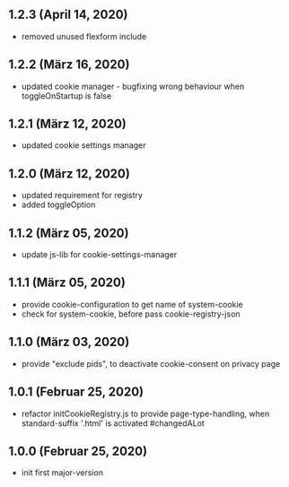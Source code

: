 ## 1.2.3 (April 14, 2020)
  - removed unused flexform include

## 1.2.2 (März 16, 2020)
  - updated cookie manager - bugfixing wrong behaviour when toggleOnStartup is false

## 1.2.1 (März 12, 2020)
  - updated cookie settings manager

## 1.2.0 (März 12, 2020)
  - updated requirement for registry
  - added toggleOption

## 1.1.2 (März 05, 2020)
  - update js-lib for cookie-settings-manager

## 1.1.1 (März 05, 2020)
  - provide cookie-configuration to get name of system-cookie 
  - check for system-cookie, before pass cookie-registry-json

## 1.1.0 (März 03, 2020)
  - provide "exclude pids", to deactivate cookie-consent on privacy page

## 1.0.1 (Februar 25, 2020)
  - refactor initCookieRegistry.js to provide page-type-handling, when standard-suffix '.html' is activated #changedALot

## 1.0.0 (Februar 25, 2020)
  - init first major-version